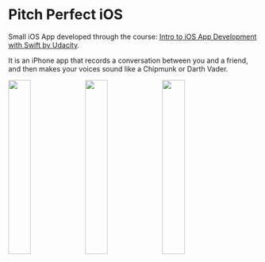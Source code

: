 # Pitch Perfect iOS
Small iOS App developed through the course: <a href="https://www.udacity.com/course/intro-to-ios-app-development-with-swift--ud585">Intro to iOS App Development with Swift by Udacity</a>.

It is an iPhone app that records a conversation between you and a friend, and then makes your voices sound like a Chipmunk or Darth Vader.

<img src="https://raw.github.com/cartucciam/Pitch-Perfect-iOS/master/Screenshot/1.png?raw=true" width="30%" height="30%"/>
<img src="https://raw.github.com/cartucciam/Pitch-Perfect-iOS/master/Screenshot/2.png?raw=true" width="30%" height="30%"/>
<img src="https://raw.github.com/cartucciam/Pitch-Perfect-iOS/master/Screenshot/3.png?raw=true" width="30%" height="30%"/>
